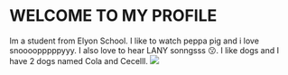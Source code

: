 <h1>WELCOME TO MY PROFILE</h1>
<p1>Im a student from Elyon School.</p1>
<p2>I like to watch peppa pig and i love snoooopppppyyy.</p2>
<p3> I also love to hear LANY sonngsss 😗.</p3>
<p4> I like dogs and I have 2 dogs named Cola and Cecelll.</p4>
<img src=(https://www.google.com/imgres?q=peppa%20pig&imgurl=http%3A%2F%2Fbamboobamboo.com%2Fcdn%2Fshop%2Farticles%2FPP_George_Blog_276bab42-db8e-4754-80ca-d518aefb87d1.png%3Fv%3D1667060850%26width%3D2048&imgrefurl=https%3A%2F%2Fbamboobamboo.com%2Fblogs%2Fpeppa-blog%2F7-facts-about-george-pig-that-your-kid-will-love%3Fsrsltid%3DAfmBOorI6ZbTImlFnnw5ZI7cDDYcy9Am2R5WLrn3F7pYWdQmxgneFUhD&docid=NuQ4xbB7Dg6xVM&tbnid=tTzXFMMfaO7I2M&vet=12ahUKEwj8irSDosKQAxVDxzgGHfM0BfsQM3oFCJoBEAA..i&w=1080&h=1080&hcb=2&ved=2ahUKEwj8irSDosKQAxVDxzgGHfM0BfsQM3oFCJoBEAA) ![this is peppa pig]
